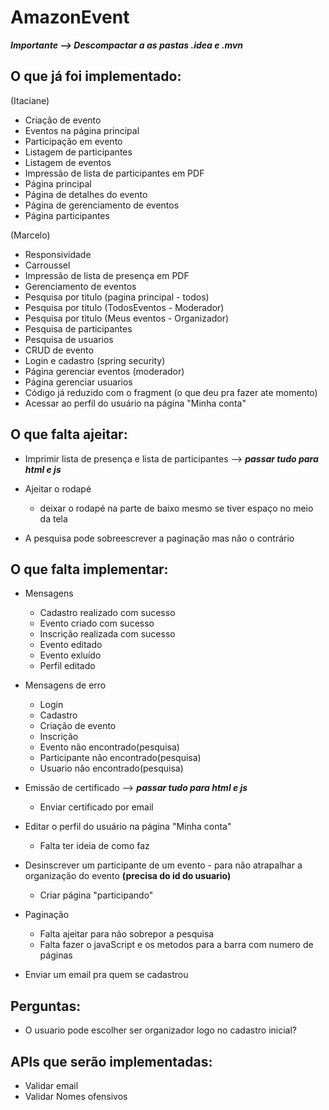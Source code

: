 # AmazonEvent
***Importante --> Descompactar a as pastas .idea e .mvn***

## O que já foi implementado:

(Itaciane)
 - Criação de evento
 - Eventos na página principal
 - Participação em evento
 - Listagem de participantes
 - Listagem de eventos
 - Impressão de lista de participantes em PDF
 - Página principal
 - Página de detalhes do evento
 - Página de gerenciamento de eventos 
 - Página participantes
 
(Marcelo) 
 - Responsividade 
 - Carroussel 
 - Impressão de lista de presença em PDF
 - Gerenciamento de eventos
 - Pesquisa por titulo (pagina principal - todos)
 - Pesquisa por titulo (TodosEventos - Moderador)
 - Pesquisa por titulo (Meus eventos - Organizador)
 - Pesquisa de participantes
 - Pesquisa de usuarios
 - CRUD de evento
 - Login e cadastro (spring security)
 - Página gerenciar eventos (moderador)
 - Página gerenciar usuarios
 - Código já reduzido com o fragment (o que deu pra fazer ate momento)
 - Acessar ao perfil do usuário na página "Minha conta"

## O que falta ajeitar:
 - Imprimir lista de presença e lista de participantes --> ***passar tudo para html e js***
 
 - Ajeitar o rodapé
   - deixar o rodapé na parte de baixo mesmo se tiver espaço no meio da tela
   
 - A pesquisa pode sobreescrever a paginação mas não o contrário
 
## O que falta implementar:   
 - Mensagens
   - Cadastro realizado com sucesso
   - Evento criado com sucesso
   - Inscrição realizada com sucesso
   - Evento editado
   - Evento exluído
   - Perfil editado
   
 - Mensagens de erro
   - Login
   - Cadastro
   - Criação de evento
   - Inscrição
   - Evento não encontrado(pesquisa)
   - Participante não encontrado(pesquisa)
   - Usuario não encontrado(pesquisa)
   
 - Emissão de certificado --> ***passar tudo para html e js***
   - Enviar certificado por email
 
 - Editar o perfil do usuário na página "Minha conta"
   - Falta ter ideia de como faz
   
 - Desinscrever um participante de um evento - para não atrapalhar a organização do evento **(precisa do id do usuario)**
   - Criar página "participando" 
   
 - Paginação
   - Falta ajeitar para não sobrepor a pesquisa
   - Falta fazer o javaScript e os metodos para a barra com numero de páginas
   
 - Enviar um email pra quem se cadastrou 
 
 ## Perguntas: 
 - O usuario pode escolher ser organizador logo no cadastro inicial?
 
## APIs que serão implementadas:
 - Validar email
 - Validar Nomes ofensivos
 
 
 


